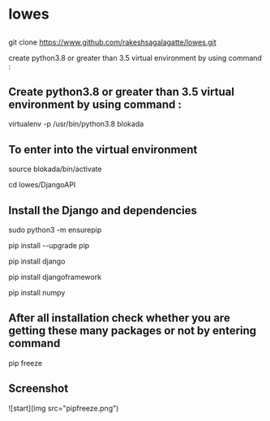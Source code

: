 # lowes 

## 
git clone https://www.github.com/rakeshsagalagatte/lowes.git



create python3.8 or greater than  3.5  virtual environment by using command :

## Create python3.8 or greater than  3.5  virtual environment by using command :
virtualenv -p /usr/bin/python3.8 blokada

##  To enter into the virtual environment 
source blokada/bin/activate  

cd lowes/DjangoAPI

## Install the Django and dependencies

sudo python3 -m ensurepip

pip install --upgrade pip    

pip install django 

pip install djangoframework 

pip install numpy 

## After all installation check whether you are getting these many packages or not by entering command

pip freeze 

## Screenshot 

![start](img src="pipfreeze.png")








